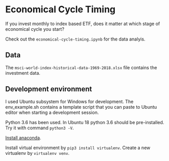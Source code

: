 # Economical Cycle Timing
If you invest monthly to index based ETF, does it matter at which stage of economical cycle you start?

Check out the `economical-cycle-timing.ipynb` for the data analyis.

## Data
The `msci-world-index-historical-data-1969-2018.xlsx` file contains the investment data.

## Development environment
I used Ubuntu subsystem for Windows for development. The env_example.sh contains a template script that you can paste to Ubuntu editor when starting a development session.

Python 3.6 has been used. In Ubuntu 18 python 3.6 should be pre-installed. Try it with command `python3 -V`.

[Install anaconda](https://www.digitalocean.com/community/tutorials/how-to-install-anaconda-on-ubuntu-18-04-quickstart).

Install virtual environment by `pip3 install virtualenv`. Create a new virtualenv by `virtualenv venv`.
